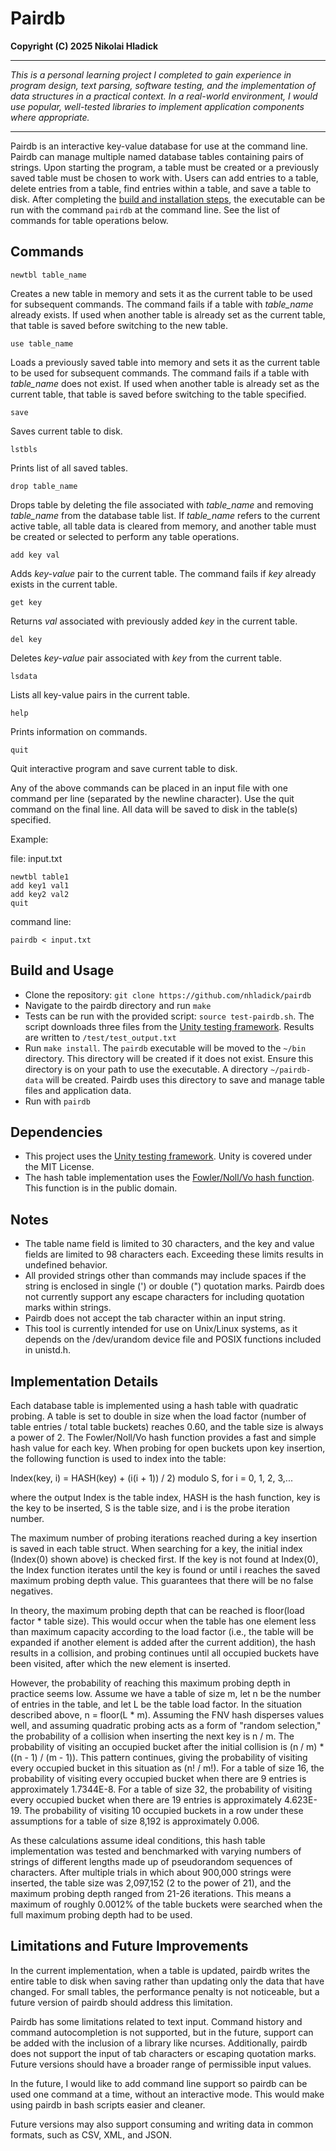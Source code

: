 # Pairdb
**Copyright (C) 2025 Nikolai Hladick**

---

*This is a personal learning project I completed to gain experience in program design, text parsing, software testing, and the implementation of data structures in a practical context. In a real-world environment, I would use popular, well-tested libraries to implement application components where appropriate.* 

---

Pairdb is an interactive key-value database for use at the command line. Pairdb can manage multiple named database tables containing pairs of strings. Upon starting the program, a table must be created or a previously saved table must be chosen to work with. Users can add entries to a table, delete entries from a table, find entries within a table, and save a table to disk. After completing the [build and installation steps](#build-and-usage), the executable can be run with the command `pairdb` at the command line. See the list of commands for table operations below.

## Commands

`newtbl table_name`

Creates a new table in memory and sets it as the current table to be used for subsequent commands. The command fails if a table with *table_name* already exists. If used when another table is already set as the current table, that table is saved before switching to the new table.

`use table_name`

Loads a previously saved table into memory and sets it as the current table to be used for subsequent commands. The command fails if a table with *table_name* does not exist. If used when another table is already set as the current table, that table is saved before switching to the table specified.

`save`

Saves current table to disk.

`lstbls`

Prints list of all saved tables.

`drop table_name`

Drops table by deleting the file associated with *table_name* and removing *table_name* from the database table list. If *table_name* refers to the current active table, all table data is cleared from memory, and another table must be created or selected to perform any table operations.

`add key val`

Adds *key-value* pair to the current table. The command fails if *key* already exists in the current table.

`get key`

Returns *val* associated with previously added *key* in the current table.

`del key`

Deletes *key-value* pair associated with *key* from the current table.

`lsdata`

Lists all key-value pairs in the current table.

`help`

Prints information on commands.

`quit`

Quit interactive program and save current table to disk.


Any of the above commands can be placed in an input file with one command per line (separated by the newline character). Use the quit command on the final line. All data will be saved to disk in the table(s) specified.

Example:

file: input.txt

    newtbl table1
    add key1 val1
    add key2 val2
    quit

command line:

    pairdb < input.txt

## Build and Usage
* Clone the repository: `git clone https://github.com/nhladick/pairdb`
* Navigate to the pairdb directory and run `make`
* Tests can be run with the provided script: `source test-pairdb.sh`. The script downloads three files from the [Unity testing framework](https://github.com/ThrowTheSwitch/Unity). Results are written to `/test/test_output.txt`
* Run `make install`. The `pairdb` executable will be moved to the `~/bin` directory. This directory will be created if it does not exist. Ensure this directory is on your path to use the executable. A directory `~/pairdb-data` will be created. Pairdb uses this directory to save and manage table files and application data.
* Run with `pairdb`

## Dependencies
* This project uses the [Unity testing framework](https://github.com/ThrowTheSwitch/Unity). Unity is covered under the MIT License.
* The hash table implementation uses the [Fowler/Noll/Vo hash function](https://github.com/lcn2/fnv/blob/master/hash_32a.c). This function is in the public domain.

## Notes
* The table name field is limited to 30 characters, and the key and value fields are limited to 98 characters each. Exceeding these limits results in undefined behavior.
* All provided strings other than commands may include spaces if the string is enclosed in single (') or double (") quotation marks. Pairdb does not currently support any escape characters for including quotation marks within strings.
* Pairdb does not accept the tab character within an input string.
* This tool is currently intended for use on Unix/Linux systems, as it depends on the /dev/urandom device file and POSIX functions included in unistd.h.

## Implementation Details
Each database table is implemented using a hash table with quadratic probing. A table is set to double in size when the load factor (number of table entries / total table buckets) reaches 0.60, and the table size is always a power of 2. The Fowler/Noll/Vo hash function provides a fast and simple hash value for each key. When probing for open buckets upon key insertion, the following function is used to index into the table:

Index(key, i) = HASH(key) + (i(i + 1)) / 2) modulo S, for i = 0, 1, 2, 3,...

where the output Index is the table index, HASH is the hash function, key is the key to be inserted, S is the table size, and i is the probe iteration number.

The maximum number of probing iterations reached during a key insertion is saved in each table struct. When searching for a key, the initial index (Index(0) shown above) is checked first. If the key is not found at Index(0), the Index function iterates until the key is found or until i reaches the saved maximum probing depth value. This guarantees that there will be no false negatives.

In theory, the maximum probing depth that can be reached is floor(load factor * table size). This would occur when the table has one element less than maximum capacity according to the load factor (i.e., the table will be expanded if another element is added after the current addition), the hash results in a collision, and probing continues until all occupied buckets have been visited, after which the new element is inserted.

However, the probability of reaching this maximum probing depth in practice seems low. Assume we have a table of size m, let n be the number of entries in the table, and let L be the table load factor. In the situation described above, n = floor(L * m). Assuming the FNV hash disperses values well, and assuming quadratic probing acts as a form of "random selection," the probability of a collision when inserting the next key is n / m. The probability of visiting an occupied bucket after the initial collision is (n / m) * ((n - 1) / (m - 1)). This pattern continues, giving the probability of visiting every occupied bucket in this situation as (n! / m!). For a table of size 16, the probability of visiting every occupied bucket when there are 9 entries is approximately 1.7344E-8. For a table of size 32, the probability of visiting every occupied bucket when there are 19 entries is approximately 4.623E-19. The probability of visiting 10 occupied buckets in a row under these assumptions for a table of size 8,192 is approximately 0.006.

As these calculations assume ideal conditions, this hash table implementation was tested and benchmarked with varying numbers of strings of different lengths made up of pseudorandom sequences of characters. After multiple trials in which about 900,000 strings were inserted, the table size was 2,097,152 (2 to the power of 21), and the maximum probing depth ranged from 21-26 iterations. This means a maximum of roughly 0.0012% of the table buckets were searched when the full maximum probing depth had to be used.

## Limitations and Future Improvements
In the current implementation, when a table is updated, pairdb writes the entire table to disk when saving rather than updating only the data that have changed. For small tables, the performance penalty is not noticeable, but a future version of pairdb should address this limitation.

Pairdb has some limitations related to text input. Command history and command autocompletion is not supported, but in the future, support can be added with the inclusion of a library like ncurses. Additionally, pairdb does not support the input of tab characters or escaping quotation marks. Future versions should have a broader range of permissible input values.

In the future, I would like to add command line support so pairdb can be used one command at a time, without an interactive mode. This would make using pairdb in bash scripts easier and cleaner.

Future versions may also support consuming and writing data in common formats, such as CSV, XML, and JSON.
